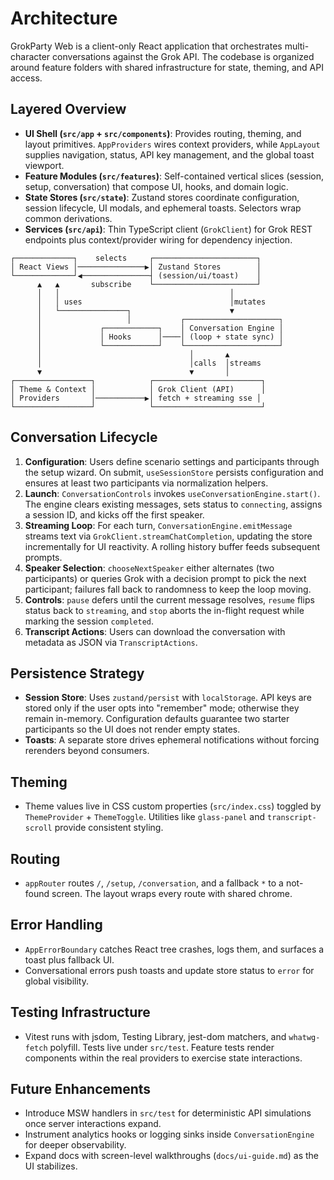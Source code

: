 # Architecture

GrokParty Web is a client-only React application that orchestrates multi-character conversations against the Grok API. The codebase is organized around feature folders with shared infrastructure for state, theming, and API access.

## Layered Overview
- **UI Shell (`src/app` + `src/components`)**: Provides routing, theming, and layout primitives. `AppProviders` wires context providers, while `AppLayout` supplies navigation, status, API key management, and the global toast viewport.
- **Feature Modules (`src/features`)**: Self-contained vertical slices (session, setup, conversation) that compose UI, hooks, and domain logic.
- **State Stores (`src/state`)**: Zustand stores coordinate configuration, session lifecycle, UI modals, and ephemeral toasts. Selectors wrap common derivations.
- **Services (`src/api`)**: Thin TypeScript client (`GrokClient`) for Grok REST endpoints plus context/provider wiring for dependency injection.

```
┌─────────────┐    selects     ┌───────────────────────┐
│ React Views │───────────────▶│ Zustand Stores        │
└─────────────┘◀───────────────┤ (session/ui/toast)    │
      ▲   ▲       subscribe    └───────────────────────┘
      │   │                                      │
      │   │ uses                                 │mutates
      │   └───────────────┐                      ▼
      │                   │           ┌─────────────────────┐
      │             ┌────────────┐    │ Conversation Engine │
      │             │ Hooks      │────│ (loop + state sync) │
      │             └────────────┘    └─────────────────────┘
      │                                 │       ▲
      │                                 │calls  │streams
      ▼                                 ▼       │
┌─────────────────┐            ┌────────────────────────┐
│ Theme & Context │            │ Grok Client (API)      │
│ Providers       │───────────▶│ fetch + streaming sse │
└─────────────────┘            └────────────────────────┘
```

## Conversation Lifecycle
1. **Configuration**: Users define scenario settings and participants through the setup wizard. On submit, `useSessionStore` persists configuration and ensures at least two participants via normalization helpers.
2. **Launch**: `ConversationControls` invokes `useConversationEngine.start()`. The engine clears existing messages, sets status to `connecting`, assigns a session ID, and kicks off the first speaker.
3. **Streaming Loop**: For each turn, `ConversationEngine.emitMessage` streams text via `GrokClient.streamChatCompletion`, updating the store incrementally for UI reactivity. A rolling history buffer feeds subsequent prompts.
4. **Speaker Selection**: `chooseNextSpeaker` either alternates (two participants) or queries Grok with a decision prompt to pick the next participant; failures fall back to randomness to keep the loop moving.
5. **Controls**: `pause` defers until the current message resolves, `resume` flips status back to `streaming`, and `stop` aborts the in-flight request while marking the session `completed`.
6. **Transcript Actions**: Users can download the conversation with metadata as JSON via `TranscriptActions`.

## Persistence Strategy
- **Session Store**: Uses `zustand/persist` with `localStorage`. API keys are stored only if the user opts into "remember" mode; otherwise they remain in-memory. Configuration defaults guarantee two starter participants so the UI does not render empty states.
- **Toasts**: A separate store drives ephemeral notifications without forcing rerenders beyond consumers.

## Theming
- Theme values live in CSS custom properties (`src/index.css`) toggled by `ThemeProvider` + `ThemeToggle`. Utilities like `glass-panel` and `transcript-scroll` provide consistent styling.

## Routing
- `appRouter` routes `/`, `/setup`, `/conversation`, and a fallback `*` to a not-found screen. The layout wraps every route with shared chrome.

## Error Handling
- `AppErrorBoundary` catches React tree crashes, logs them, and surfaces a toast plus fallback UI.
- Conversational errors push toasts and update store status to `error` for global visibility.

## Testing Infrastructure
- Vitest runs with jsdom, Testing Library, jest-dom matchers, and `whatwg-fetch` polyfill. Tests live under `src/test`. Feature tests render components within the real providers to exercise state interactions.

## Future Enhancements
- Introduce MSW handlers in `src/test` for deterministic API simulations once server interactions expand.
- Instrument analytics hooks or logging sinks inside `ConversationEngine` for deeper observability.
- Expand docs with screen-level walkthroughs (`docs/ui-guide.md`) as the UI stabilizes.
